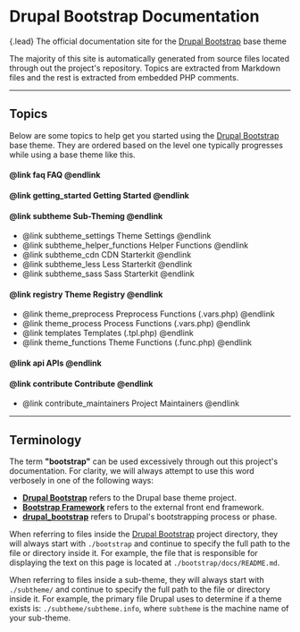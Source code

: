 <!-- @file Documentation landing page and topics for the https://drupal-bootstrap.org site. -->
<!-- @mainpage -->
# Drupal Bootstrap Documentation

{.lead} The official documentation site for the [Drupal Bootstrap] base theme

The majority of this site is automatically generated from source files
located through out the project's repository. Topics are extracted from Markdown
files and the rest is extracted from embedded PHP comments.

---

## Topics

Below are some topics to help get you started using the [Drupal Bootstrap] base
theme. They are ordered based on the level one typically progresses while using
a base theme like this.

#### @link faq FAQ @endlink

#### @link getting_started Getting Started @endlink

#### @link subtheme Sub-Theming @endlink
- @link subtheme_settings Theme Settings @endlink
- @link subtheme_helper_functions Helper Functions @endlink
- @link subtheme_cdn CDN Starterkit @endlink
- @link subtheme_less Less Starterkit @endlink
- @link subtheme_sass Sass Starterkit @endlink

#### @link registry Theme Registry @endlink
- @link theme_preprocess Preprocess Functions (.vars.php) @endlink
- @link theme_process Process Functions (.vars.php) @endlink
- @link templates Templates (.tpl.php) @endlink
- @link theme_functions Theme Functions (.func.php) @endlink

#### @link api APIs @endlink

#### @link contribute Contribute @endlink
- @link contribute_maintainers Project Maintainers @endlink

---

## Terminology

The term **"bootstrap"** can be used excessively through out this project's
documentation. For clarity, we will always attempt to use this word verbosely
in one of the following ways:

- **[Drupal Bootstrap]** refers to the Drupal base theme project.
- **[Bootstrap Framework](https://getbootstrap.com/docs/3.3/)** refers to the external
  front end framework.
- **[drupal_bootstrap](https://api.drupal.org/apis/drupal_bootstrap)** refers
  to Drupal's bootstrapping process or phase.
  
When referring to files inside the [Drupal Bootstrap] project directory, they
will always start with `./bootstrap` and continue to specify the full path to
the file or directory inside it. For example, the file that is responsible for
displaying the text on this page is located at `./bootstrap/docs/README.md`.

When referring to files inside a sub-theme, they will always start with
`./subtheme/` and continue to specify the full path to the file or directory
inside it. For example, the primary file Drupal uses to determine if a theme
exists is: `./subtheme/subtheme.info`, where `subtheme` is the machine name of
your sub-theme.

[Drupal Bootstrap]: https://www.drupal.org/project/bootstrap
